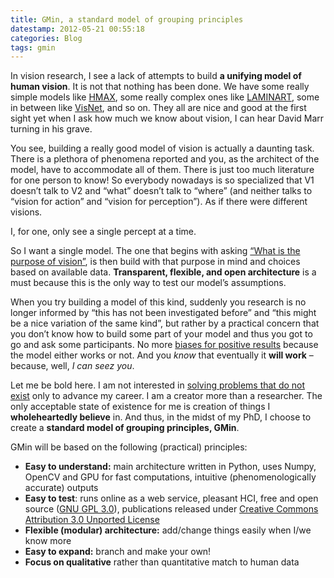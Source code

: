 ```yaml
---
title: GMin, a standard model of grouping principles
datestamp: 2012-05-21 00:55:18
categories: Blog
tags: gmin
---
```


In vision research, I see a lack of attempts to build **a unifying model of human vision**. It is not that nothing has been done. We have some really simple models like [HMAX](http://dx.doi.org/10.1038/14819), some really complex ones like [LAMINART](http://en.wikipedia.org/wiki/Stephen_Grossberg), some in between like [VisNet](http://www.oxcns.org/), and so on. They all are nice and good at the first sight yet when I ask how much we know about vision, I can hear David Marr turning in his grave.

You see, building a really good model of vision is actually a daunting task. There is a plethora of phenomena reported and you, as the architect of the model, have to accommodate all of them. There is just too much literature for one person to know! So everybody nowadays is so specialized that V1 doesn’t talk to V2 and “what” doesn’t talk to “where” (and neither talks to “vision for action” and “vision for perception”). As if there were different visions.

I, for one, only see a single percept at a time.

So I want a single model. The one that begins with asking [“What is the purpose of vision”](http://klab.lt/blog/surfaces/), is then build with that purpose in mind and choices based on available data. **Transparent, flexible, and open architecture** is a must because this is the only way to test our model’s assumptions.

When you try building a model of this kind, suddenly you research is no longer informed by “this has not been investigated before” and “this might be a nice variation of the same kind”, but rather by a practical concern that you don’t know how to build some part of your model and thus you got to go and ask some participants. No more [biases for positive results](http://dx.doi.org/10.1038/485298a) because the model either works or not. And you *know* that eventually it **will work** – because, well, *I can seez you*.

Let me be bold here. I am not interested in [solving problems that do not exist](http://tmblr.co/Z2uRRvLmqKKW) only to advance my career. I am a creator more than a researcher. The only acceptable state of existence for me is creation of things I **wholeheartedly believe** in. And thus, in the midst of my PhD, I choose to create a **standard model of grouping principles, GMin**.

GMin will be based on the following (practical) principles:

-   **Easy to understand:** main architecture written in Python, uses Numpy, OpenCV and GPU for fast computations, intuitive (phenomenologically accurate) outputs
-   **Easy to test**: runs online as a web service, pleasant HCI, free and open source ([GNU GPL 3.0](http://www.gnu.org/licenses/gpl.html)), publications released under [Creative Commons Attribution 3.0 Unported License](http://creativecommons.org/licenses/by/3.0/)
-   **Flexible (modular) architecture:** add/change things easily when I/we know more
-   **Easy to expand:** branch and make your own!
-   **Focus on qualitative** rather than quantitative match to human data
